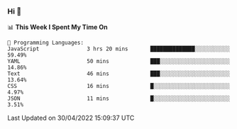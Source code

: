 ### Hi 👋

<!--START_SECTION:waka-->
📊 **This Week I Spent My Time On** 

```text
💬 Programming Languages: 
JavaScript               3 hrs 20 mins       ██████████████░░░░░░░░░░░   59.49% 
YAML                     50 mins             ███░░░░░░░░░░░░░░░░░░░░░░   14.86% 
Text                     46 mins             ███░░░░░░░░░░░░░░░░░░░░░░   13.64% 
CSS                      16 mins             █░░░░░░░░░░░░░░░░░░░░░░░░   4.97% 
JSON                     11 mins             █░░░░░░░░░░░░░░░░░░░░░░░░   3.51%

```


 Last Updated on 30/04/2022 15:09:37 UTC
<!--END_SECTION:waka-->

